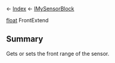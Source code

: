 ← [Index](Api-Index) ← [IMySensorBlock](Sandbox.ModAPI.Ingame.IMySensorBlock)

[float](System.Single) FrontExtend

## Summary

Gets or sets the front range of the sensor.

